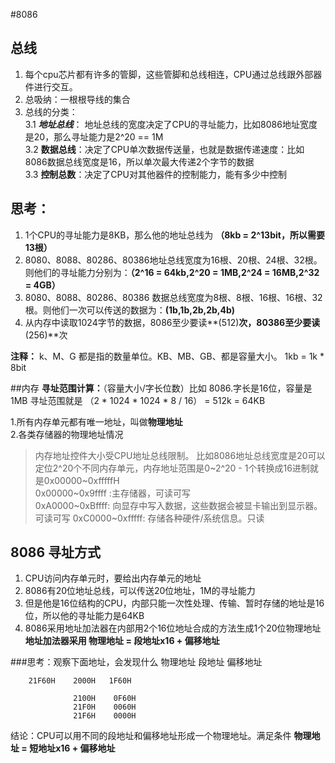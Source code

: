 #8086
## 总线
1. 每个cpu芯片都有许多的管脚，这些管脚和总线相连，CPU通过总线跟外部器件进行交互。
2. 总吸纳：一根根导线的集合
3. 总线的分类：  
   3.1 ***地址总线***：
   地址总线的宽度决定了CPU的寻址能力，比如8086地址宽度是20，那么寻址能力是2^20 == 1M   
   3.2 **数据总线**：决定了CPU单次数据传送量，也就是数据传递速度：比如8086数据总线宽度是16，所以单次最大传递2个字节的数据  
   3.3 **控制总数**：决定了CPU对其他器件的控制能力，能有多少中控制  
   
## 思考：
1. 1个CPU的寻址能力是8KB，那么他的地址总线为 **（8kb = 2^13bit，所以需要13根）**
2. 8080、8088、80286、80386地址总线宽度为16根、20根、24根、32根。则他们的寻址能力分别为：**（2^16 = 64kb,2^20 = 1MB,2^24 = 16MB,2^32 = 4GB）**
3. 8080、8088、80286、80386 数据总线宽度为8根、8根、16根、16根、32根。则他们一次可以传送的数据为：**(1b,1b,2b,2b,4b)**
4. 从内存中读取1024字节的数据，8086至少要读**(512)**次，80386至少要读**(256)**次

**注释：** k、M、G 都是指的数量单位。KB、MB、GB、都是容量大小。
1kb = 1k * 8bit  

##内存
**寻址范围计算：**（容量大小/字长位数）比如 8086.字长是16位，容量是1MB 寻址范围就是  （2 * 1024 * 1024 * 8 / 16） = 512k = 64KB

1.所有内存单元都有唯一地址，叫做**物理地址**  
2.各类存储器的物理地址情况  
> 内存地址控件大小受CPU地址总线限制。 比如8086地址总线宽度是20可以定位2^20个不同内存单元，内存地址范围是0~2^20 - 1个转换成16进制就是0x00000~0xfffffH   
> 0x00000~0x9ffff :主存储器，可读可写  
> 0xA0000~0xBffff: 向显存中写入数据，这些数据会被显卡输出到显示器。可读可写 
> 0xC0000~0xfffff: 存储各种硬件/系统信息。只读  

## 8086 寻址方式

1. CPU访问内存单元时，要给出内存单元的地址
2. 8086有20位地址总线，可以传送20位地址，1M的寻址能力
3. 但是他是16位结构的CPU，内部只能一次性处理、传输、暂时存储的地址是16位，所以他的寻址能力是64KB
4. 8086采用地址加法器在内部用2个16位地址合成的方法生成1个20位物理地址 **地址加法器采用  物理地址 = 段地址x16 + 偏移地址**
  
 ###思考：观察下面地址，会发现什么
 物理地址   段地址   偏移地址  
 
        21F60H    2000H   1F60H  
 
                  2100H	   0F60H  
 		          21F0H	   0060H   
 		          21F6H    0000H
 结论：CPU可以用不同的段地址和偏移地址形成一个物理地址。满足条件 **物理地址 = 短地址x16 + 偏移地址** 
 			
